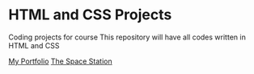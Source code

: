 # HTML and CSS Projects
 Coding projects for course 
This repository will have all codes written in HTML and CSS

[My Portfolio](https://adamrashid781.github.io)
[The Space Station](https://adamrashid781.github.io)
